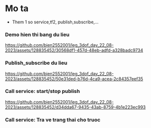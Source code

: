 # Mo ta 
- Them 1 so service,tf2, publish,subscribe,...

### Demo hien thi bang du lieu
https://github.com/bien2552001/leg_3dof_day_22_08-2023/assets/128835452/30568df1-457d-48eb-adfd-a328badc9734

### Publish_subscribe du lieu
https://github.com/bien2552001/leg_3dof_day_22_08-2023/assets/128835452/50e31ded-b76d-4ca9-acea-2c84357eef35

### Call service: start/stop publish 
https://github.com/bien2552001/leg_3dof_day_22_08-2023/assets/128835452/d34dda67-9435-43ab-8759-4b1e223ec993

### Call service: Tra ve trang thai cho truoc

